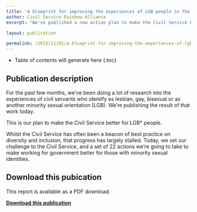 ```yaml
---
title: 'A blueprint for improving the experiences of LGB people in the Civil Service'
author: Civil Service Rainbow Alliance
excerpt: "We've published a new action plan to make the Civil Service better for LGB* people."

layout: publication

permalink: /2015/11/01/a-blueprint-for-improving-the-experiences-of-lgb-people-in-the-civil-service/
---
```



<!-- Include the following to generate a Table of Contents -->
* Table of contents will generate here
{:toc}
<!-- Don't touch the Table of Contents above -->

<!-- Include this line to process the Markdown and format the content properly -->
<div id="page-content" markdown="1">
<!-- Don't remove the line of code above -->

## Publication description

For the past few months, we’ve been doing a lot of research into the experiences of civil servants who identify as lesbian, gay, bisexual or as another minority sexual orientation (LGB). We’re publishing the result of that work today.

This is our plan to make the Civil Service better for LGB* people.

Whilst the Civil Service has often been a beacon of best practice on diversity and inclusion, that progress has largely stalled. Today, we set our challenge to the Civil Service, and a set of 22 actions we’re going to take to make working for government better for those with minority sexual identities.

## Download this pubication

This report is available as a PDF download.

**[Download this publication](/assets/documents/2015-11-01-blueprint-for-improving-lgbt-civil-servant-experiences.pdf)**

<!-- Include this line to process the Markdown and format the content properly -->
</div>
<!-- Don't remove the line of code above -->